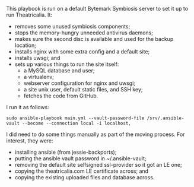 This playbook is run on a default Bytemark Symbiosis server to set it up to run
Theatricalia. It:

* removes some unused symbiosis components;
* stops the memory-hungry unneeded antivirus daemons;
* makes sure the second disc is available and used for the backup location;
* installs nginx with some extra config and a default site;
* installs uwsgi; and
* sets up various things to run the site itself:
    - a MySQL database and user;
    - a virtualenv;
    - webserver configuration for nginx and uwsgi;
    - a site unix user, default static files, and SSH key;
    - fetches the code from GitHub.

I run it as follows:

```
sudo ansible-playbook main.yml --vault-password-file /srv/.ansible-vault --become --connection local -i localhost,
```

I did need to do some things manually as part of the moving process. For
interest, they were:

* installing ansible (from jessie-backports);
* putting the ansible vault password in ~/.ansible-vault;
* removing the default site selfsigned ssl-provider so it got an LE one;
* copying the theatricalia.com LE certificate across; and
* copying the existing uploaded files and database across.

